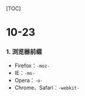 [TOC]

# 10-23

### 1. 浏览器前缀

* Firefox：`-moz-`
* IE：`-ms-`
* Opera：`-o-`
* Chrome、Safari：`-webkit-`